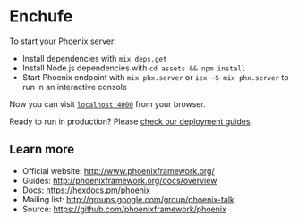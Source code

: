 # Enchufe

To start your Phoenix server:

  * Install dependencies with `mix deps.get`
  * Install Node.js dependencies with `cd assets && npm install`
  * Start Phoenix endpoint with `mix phx.server` or `iex -S mix phx.server` to run in an interactive console

Now you can visit [`localhost:4000`](http://localhost:4000) from your browser.

Ready to run in production? Please [check our deployment guides](http://www.phoenixframework.org/docs/deployment).

## Learn more

  * Official website: http://www.phoenixframework.org/
  * Guides: http://phoenixframework.org/docs/overview
  * Docs: https://hexdocs.pm/phoenix
  * Mailing list: http://groups.google.com/group/phoenix-talk
  * Source: https://github.com/phoenixframework/phoenix
